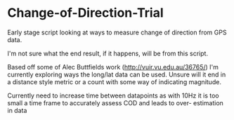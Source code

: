 # Change-of-Direction-Trial
Early stage script looking at ways to measure change of direction from GPS data. 

I'm not sure what the end result, if it happens, will be from this script. 

Based off some of Alec Buttfields work (http://vuir.vu.edu.au/36765/) I'm currently exploring ways the long/lat data can be used. 
Unsure will it end in a distance style metric or a count with some way of indicating magnitude. 

Currently need to increase time between datapoints as with 10Hz it is too small a time frame to accurately assess COD and leads to over- estimation in data
